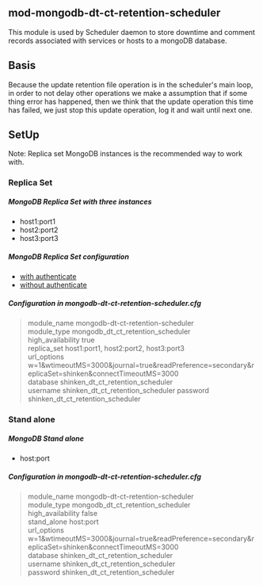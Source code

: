 ## mod-mongodb-dt-ct-retention-scheduler
This module is used by Scheduler daemon to store downtime and comment records 
associated with services or hosts to a mongoDB database.  

## Basis
Because the update retention file operation is in the scheduler's main loop, in 
order to not delay other operations we make a assumption that if some thing 
error has happened, then we think that the update operation this time has 
failed, we just stop this update operation, log it and wait until next one.

## SetUp
Note: Replica set MongoDB instances is the recommended way to work with.  

### Replica Set  

##### MongoDB Replica Set with three instances
* host1:port1
* host2:port2
* host3:port3  

##### MongoDB Replica Set configuration
* [with authenticate](http://docs.mongodb.org/manual/tutorial/deploy-replica-set-with-auth/)
* [without authenticate](http://docs.mongodb.org/manual/tutorial/deploy-replica-set/)

##### Configuration in mongodb-dt-ct-retention-scheduler.cfg
> module_name     mongodb-dt-ct-retention-scheduler      
> module_type     mongodb_dt_ct_retention_scheduler    
> high_availability     true  
> replica_set       host1:port1, host2:port2, host3:port3    
> url_options   w=1&wtimeoutMS=3000&journal=true&readPreference=secondary&replicaSet=shinken&connectTimeoutMS=3000  
> database     shinken_dt_ct_retention_scheduler  
> username     shinken_dt_ct_retention_scheduler
> password     shinken_dt_ct_retention_scheduler

### Stand alone

##### MongoDB Stand alone
* host:port

##### Configuration in mongodb-dt-ct-retention-scheduler.cfg
> module_name     mongodb-dt-ct-retention-scheduler  
> module_type     mongodb_dt_ct_retention_scheduler     
> high_availability     false  
> stand_alone   host:port  
> url_options   w=1&wtimeoutMS=3000&journal=true&readPreference=secondary&replicaSet=shinken&connectTimeoutMS=3000    
> database     shinken_dt_ct_retention_scheduler  
> username     shinken_dt_ct_retention_scheduler  
> password     shinken_dt_ct_retention_scheduler  
